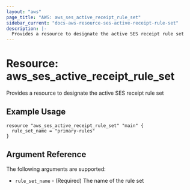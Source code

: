 ```yaml
---
layout: "aws"
page_title: "AWS: aws_ses_active_receipt_rule_set"
sidebar_current: "docs-aws-resource-ses-active-receipt-rule-set"
description: |-
  Provides a resource to designate the active SES receipt rule set
---
```


# Resource: aws_ses_active_receipt_rule_set

Provides a resource to designate the active SES receipt rule set

## Example Usage

```hcl
resource "aws_ses_active_receipt_rule_set" "main" {
  rule_set_name = "primary-rules"
}
```

## Argument Reference

The following arguments are supported:

* `rule_set_name` - (Required) The name of the rule set
